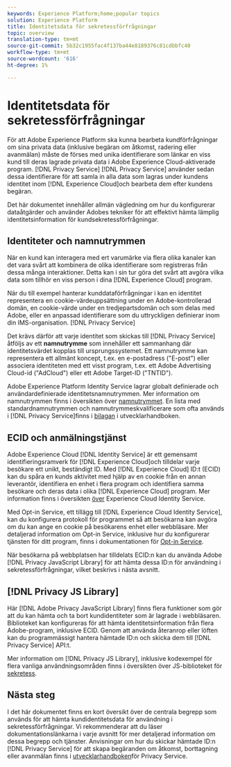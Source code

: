 ```yaml
---
keywords: Experience Platform;home;popular topics
solution: Experience Platform
title: Identitetsdata för sekretessförfrågningar
topic: overview
translation-type: tm+mt
source-git-commit: 5b32c1955fac4f137ba44e8189376c81cdbbfc40
workflow-type: tm+mt
source-wordcount: '616'
ht-degree: 1%

---
```



# Identitetsdata för sekretessförfrågningar

För att Adobe Experience Platform ska kunna bearbeta kundförfrågningar om sina privata data (inklusive begäran om åtkomst, radering eller avanmälan) måste de förses med unika identifierare som länkar en viss kund till deras lagrade privata data i Adobe Experience Cloud-aktiverade program. [!DNL Privacy Service] [!DNL Privacy Service] använder sedan dessa identifierare för att samla in alla data som lagras under kundens identitet inom [!DNL Experience Cloud]och bearbeta dem efter kundens begäran.

Det här dokumentet innehåller allmän vägledning om hur du konfigurerar dataåtgärder och använder Adobes tekniker för att effektivt hämta lämplig identitetsinformation för kundsekretessförfrågningar.

## Identiteter och namnutrymmen

När en kund kan interagera med ert varumärke via flera olika kanaler kan det vara svårt att kombinera de olika identifierare som registreras från dessa många interaktioner. Detta kan i sin tur göra det svårt att avgöra vilka data som tillhör en viss person i dina [!DNL Experience Cloud] program.

När du till exempel hanterar kunddataförfrågningar i kan en identitet representera en cookie-värdeuppsättning under en Adobe-kontrollerad domän, en cookie-värde under en tredjepartsdomän och som delas med Adobe, eller en anpassad identifierare som du uttryckligen definierar inom din IMS-organisation. [!DNL Privacy Service]

Det krävs därför att varje identitet som skickas till [!DNL Privacy Service] åtföljs av ett **namnutrymme** som innehåller ett sammanhang där identitetsvärdet kopplas till ursprungssystemet. Ett namnutrymme kan representera ett allmänt koncept, t.ex. en e-postadress (&quot;E-post&quot;) eller associera identiteten med ett visst program, t.ex. ett Adobe Advertising Cloud-id (&quot;AdCloud&quot;) eller ett Adobe Target-ID (&quot;TNTID&quot;).

Adobe Experience Platform Identity Service lagrar globalt definierade och användardefinierade identitetsnamnutrymmen. Mer information om namnutrymmen finns i översikten över [namnutrymmet](../identity-service/namespaces.md). En lista med standardnamnutrymmen och namnutrymmeskvalificerare som ofta används i [!DNL Privacy Service]finns i [bilagan](api/appendix.md) i utvecklarhandboken.

## ECID och anmälningstjänst

Adobe Experience Cloud [!DNL Identity Service] är ett gemensamt identifieringsramverk för [!DNL Experience Cloud]och tilldelar varje besökare ett unikt, beständigt ID. Med [!DNL Experience Cloud] ID:t (ECID) kan du spåra en kunds aktivitet med hjälp av en cookie från en annan leverantör, identifiera en enhet i flera program och identifiera samma besökare och deras data i olika [!DNL Experience Cloud] program. Mer information finns i översikten [över](https://docs.adobe.com/content/help/en/id-service/using/intro/overview.html) Experience Cloud Identity Service.

Med Opt-in Service, ett tillägg till [!DNL Experience Cloud Identity Service], kan du konfigurera protokoll för programmet så att besökarna kan avgöra om du kan ange en cookie på besökarens enhet eller webbläsare. Mer detaljerad information om Opt-in Service, inklusive hur du konfigurerar tjänsten för ditt program, finns i dokumentationen för [Opt-in Service](https://docs.adobe.com/content/help/sv-SE/id-service/using/implementation/opt-in-service/optin-overview.html).

När besökarna på webbplatsen har tilldelats ECID:n kan du använda Adobe [!DNL Privacy JavaScript Library] för att hämta dessa ID:n för användning i sekretessförfrågningar, vilket beskrivs i nästa avsnitt.

## [!DNL Privacy JS Library]

Här [!DNL Adobe Privacy JavaScript Library] finns flera funktioner som gör att du kan hämta och ta bort kundidentiteter som är lagrade i webbläsaren. Biblioteket kan konfigureras för att hämta identitetsinformation från flera Adobe-program, inklusive ECID. Genom att använda återanrop eller löften kan du programmässigt hantera hämtade ID:n och skicka dem till [!DNL Privacy Service] API:t.

Mer information om [!DNL Privacy JS Library], inklusive kodexempel för flera vanliga användningsområden finns i översikten över JS-biblioteket för [sekretess](js-library.md).

## Nästa steg

I det här dokumentet finns en kort översikt över de centrala begrepp som används för att hämta kundidentitetsdata för användning i sekretessförfrågningar. Vi rekommenderar att du läser dokumentationslänkarna i varje avsnitt för mer detaljerad information om dessa begrepp och tjänster. Anvisningar om hur du skickar hämtade ID:n [!DNL Privacy Service] för att skapa begäranden om åtkomst, borttagning eller avanmälan finns i [utvecklarhandboken](api/getting-started.md)för Privacy Service.